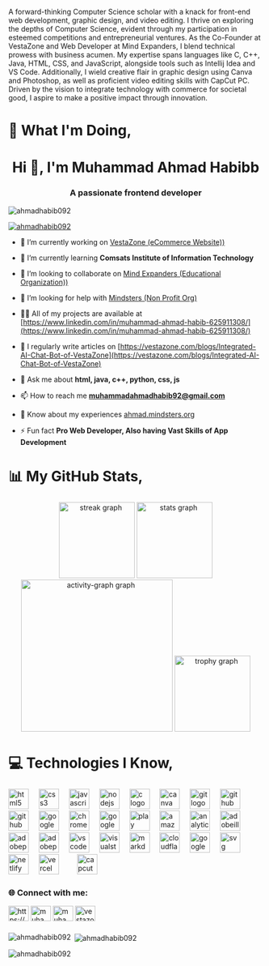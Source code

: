 <p align="left">A forward-thinking Computer Science scholar with a knack for front-end web development, graphic design, and video editing. I thrive on exploring the depths of Computer Science, evident through my participation in esteemed competitions and entrepreneurial ventures. As the Co-Founder at VestaZone and Web Developer at Mind Expanders, I blend technical prowess with business acumen. My expertise spans languages like C, C++, Java, HTML, CSS, and JavaScript, alongside tools such as Intellij Idea and VS Code. Additionally, I wield creative flair in graphic design using Canva and Photoshop, as well as proficient video editing skills with CapCut PC. Driven by the vision to integrate technology with commerce for societal good, I aspire to make a positive impact through innovation.</p>

###

<h1 align="left">💫 What I'm Doing,</h1>

###

<h1 align="center">Hi 👋, I'm Muhammad Ahmad Habibb</h1>
<h3 align="center">A passionate frontend developer</h3>

<p align="left"> <img src="https://komarev.com/ghpvc/?username=ahmadhabib092&label=Profile%20views&color=0e75b6&style=flat" alt="ahmadhabib092" /> </p>

<p align="left"> <a href="https://github.com/ryo-ma/github-profile-trophy"><img src="https://github-profile-trophy.vercel.app/?username=ahmadhabib092" alt="ahmadhabib092" /></a> </p>

- 🔭 I’m currently working on [VestaZone (eCommerce Website))](https://vestazone.com/)

- 🌱 I’m currently learning **Comsats Institute of Information Technology**

- 👯 I’m looking to collaborate on [Mind Expanders (Educational Organization))](https://mindexpanders.org/)

- 🤝 I’m looking for help with [Mindsters (Non Profit Org)](https://mindsters.org)

- 👨‍💻 All of my projects are available at [https://www.linkedin.com/in/muhammad-ahmad-habib-625911308/](https://www.linkedin.com/in/muhammad-ahmad-habib-625911308/)

- 📝 I regularly write articles on [https://vestazone.com/blogs/Integrated-AI-Chat-Bot-of-VestaZone](https://vestazone.com/blogs/Integrated-AI-Chat-Bot-of-VestaZone)

- 💬 Ask me about **html, java, c++, python, css, js**

- 📫 How to reach me **muhammadahmadhabib92@gmail.com**

- 📄 Know about my experiences [ahmad.mindsters.org](ahmad.mindsters.org)

- ⚡ Fun fact **Pro Web Developer, Also having Vast Skills of App Development**

###

<h1 align="left">📊 My GitHub Stats,</h1>

###

<div align="center">
  <img src="https://streak-stats.demolab.com?user=ibnearshaddotcom&locale=en&mode=daily&theme=dracula&hide_border=false&border_radius=5&order=3" height="150" alt="streak graph"  />
  <img src="https://github-readme-stats.vercel.app/api?username=ibnearshaddotcom&hide_title=false&hide_rank=false&show_icons=true&include_all_commits=true&count_private=true&disable_animations=false&theme=dracula&locale=en&hide_border=false&order=1&custom_title=My%20GitHub%20Stats" height="150" alt="stats graph"  />
  <img src="https://github-readme-activity-graph.vercel.app/graph?username=ibnearshaddotcom&radius=16&theme=dracula&area=true&order=5&custom_title=My%20Contributions%20Graph" height="300" alt="activity-graph graph"  />
  <img src="https://github-profile-trophy.vercel.app?username=ibnearshaddotcom&theme=dracula&column=-1&row=1&margin-w=8&margin-h=8&no-bg=false&no-frame=false&order=4" height="150" alt="trophy graph"  />
</div>

###

<h1 align="left">💻 Technologies I Know,</h1>


###

<div align="left">
  <img src="https://skillicons.dev/icons?i=html" height="40" alt="html5 logo"  />
  <img width="12" />
  <img src="https://skillicons.dev/icons?i=css" height="40" alt="css3 logo"  />
  <img width="12" />
  <img src="https://skillicons.dev/icons?i=js" height="40" alt="javascript logo"  />
  <img width="12" />
  <img src="https://skillicons.dev/icons?i=nodejs" height="40" alt="nodejs logo"  />
  <img width="12" />
  <img src="https://cdn.jsdelivr.net/gh/devicons/devicon/icons/c/c-original.svg" height="40" alt="c logo"  />
  <img width="12" />
  <img src="https://cdn3d.iconscout.com/3d/free/thumb/free-canva-9234654-7516879.png?f=webp" height="40" alt="canva logo"  />
  <img width="12" />
  <img src="https://skillicons.dev/icons?i=git" height="40" alt="git logo"  />
  <img width="12" />
  <img src="https://skillicons.dev/icons?i=github" height="40" alt="github logo"  />
  <img width="12" />
  <img src="https://www.dockhunt.com/_next/image?url=https%3A%2F%2Fdockhunt-images.nyc3.cdn.digitaloceanspaces.com%2F69257cb2-1b88-4d76-ae6b-5ef6469d1a23&w=384&q=75" height="40" alt="github desktop logo"  />
  <img width="12" />
  <img src="https://cdn.jsdelivr.net/gh/devicons/devicon/icons/google/google-original.svg" height="40" alt="google logo"  />
  <img width="12" />
  <img src="https://cdn.jsdelivr.net/gh/devicons/devicon/icons/chrome/chrome-original.svg" height="40" alt="chrome logo"  />
  <img width="12" />
  <img src="https://skillicons.dev/icons?i=gcp" height="40" alt="googlecloud logo"  />
  <img width="12" />
  <img src="https://developer.android.com/static/distribute/console/images/play-console-blue.png" height="40" alt="play console logo"  />
  <img width="12" />
  <img src="https://cdn0.iconfinder.com/data/icons/most-usable-logos/120/Amazon-512.png" height="40" alt="amazone store logo"  />
  <img width="12" />
  <img src="https://cdn.icon-icons.com/icons2/2699/PNG/512/google_analytics_logo_icon_171061.png" height="40" alt="analytics logo"  />
  <img width="12" />
  <img src="https://skillicons.dev/icons?i=ai" height="40" alt="adobeillustrator logo"  />
  <img width="12" />
  <img src="https://skillicons.dev/icons?i=ps" height="40" alt="adobephotoshop logo"  />
  <img width="12" />
  <img src="https://skillicons.dev/icons?i=pr" height="40" alt="adobepremierepro logo"  />
  <img width="12" />
  <img src="https://skillicons.dev/icons?i=vscode" height="40" alt="vscode logo"  />
  <img width="12" />
  <img src="https://skillicons.dev/icons?i=visualstudio" height="40" alt="visualstudio logo"  />
  <img width="12" />
  <img src="https://skillicons.dev/icons?i=md" height="40" alt="markdown logo"  />
  <img width="12" />
  <img src="https://skillicons.dev/icons?i=cloudflare" height="40" alt="cloudflare logo"  />
  <img width="12" />
  <img src="https://static-00.iconduck.com/assets.00/namecheap-icon-2048x2048-ft2h6a21.png" height="40" alt="googlecloud logo"  />
  <img width="12" />
  <img src="https://skillicons.dev/icons?i=svg" height="40" alt="svg logo"  />
  <img width="12" />
  <img src="https://skillicons.dev/icons?i=netlify" height="40" alt="netlify logo"  />
  <img width="12" />
  <img src="https://skillicons.dev/icons?i=vercel" height="40" alt="vercel logo"  />
  <img width="12" />
  <img width="12" />
  <img src="https://freelogopng.com/images/all_img/1664284918capcut-icon-png.png" height="40" alt="capcut logo"  />

</div>

###


<h3 align="left">🌐 Connect with me:</h3>
<p align="left">
<a href="https://linkedin.com/in/https://www.linkedin.com/in/muhammad-ahmad-habib-625911308/" target="blank"><img align="center" src="https://raw.githubusercontent.com/rahuldkjain/github-profile-readme-generator/master/src/images/icons/Social/linked-in-alt.svg" alt="https://www.linkedin.com/in/muhammad-ahmad-habib-625911308/" height="30" width="40" /></a>
<a href="https://fb.com/muhammadahmadhabib92" target="blank"><img align="center" src="https://raw.githubusercontent.com/rahuldkjain/github-profile-readme-generator/master/src/images/icons/Social/facebook.svg" alt="muhammadahmadhabib92" height="30" width="40" /></a>
<a href="https://instagram.com/muhammadahmadhabib92" target="blank"><img align="center" src="https://raw.githubusercontent.com/rahuldkjain/github-profile-readme-generator/master/src/images/icons/Social/instagram.svg" alt="muhammadahmadhabib92" height="30" width="40" /></a>
<a href="https://www.youtube.com/c/vestazonedotcom" target="blank"><img align="center" src="https://raw.githubusercontent.com/rahuldkjain/github-profile-readme-generator/master/src/images/icons/Social/youtube.svg" alt="vestazonedotcom" height="30" width="40" /></a>
</p>



###

<p><img align="left" src="https://github-readme-stats.vercel.app/api/top-langs?username=ahmadhabib092&show_icons=true&locale=en&layout=compact" alt="ahmadhabib092" /></p>

<p>&nbsp;<img align="center" src="https://github-readme-stats.vercel.app/api?username=ahmadhabib092&show_icons=true&locale=en" alt="ahmadhabib092" /></p>

<p><img align="center" src="https://github-readme-streak-stats.herokuapp.com/?user=ahmadhabib092&" alt="ahmadhabib092" /></p>
